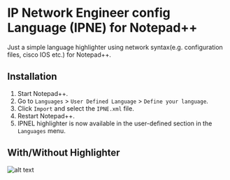# IP Network Engineer config Language (IPNE) for Notepad++


Just a simple language highlighter using network syntax(e.g. configuration files, cisco IOS etc.) for Notepad++.


Installation
------------

1. Start Notepad++.
2. Go to `Languages` > `User Defined Language` > `Define your language`.
3. Click `Import` and select the `IPNE.xml` file.
4. Restart Notepad++.
5. IPNEL highlighter is now available in the user-defined section in the `Languages` menu.
 


 
With/Without Highlighter
--------------------

![alt text](https://github.com/caerosin/IPNE_Language/blob/main/difference_ip_languagen%2B%2B.png)



